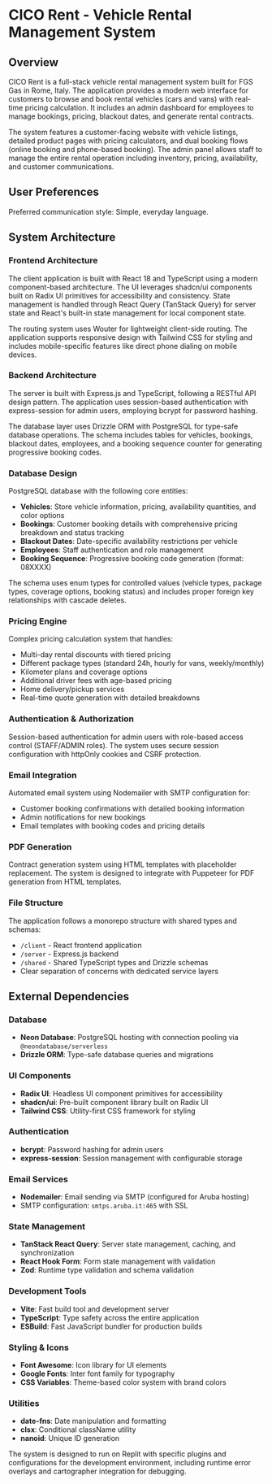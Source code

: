 # CICO Rent - Vehicle Rental Management System

## Overview

CICO Rent is a full-stack vehicle rental management system built for FGS Gas in Rome, Italy. The application provides a modern web interface for customers to browse and book rental vehicles (cars and vans) with real-time pricing calculation. It includes an admin dashboard for employees to manage bookings, pricing, blackout dates, and generate rental contracts.

The system features a customer-facing website with vehicle listings, detailed product pages with pricing calculators, and dual booking flows (online booking and phone-based booking). The admin panel allows staff to manage the entire rental operation including inventory, pricing, availability, and customer communications.

## User Preferences

Preferred communication style: Simple, everyday language.

## System Architecture

### Frontend Architecture
The client application is built with React 18 and TypeScript using a modern component-based architecture. The UI leverages shadcn/ui components built on Radix UI primitives for accessibility and consistency. State management is handled through React Query (TanStack Query) for server state and React's built-in state management for local component state.

The routing system uses Wouter for lightweight client-side routing. The application supports responsive design with Tailwind CSS for styling and includes mobile-specific features like direct phone dialing on mobile devices.

### Backend Architecture
The server is built with Express.js and TypeScript, following a RESTful API design pattern. The application uses session-based authentication with express-session for admin users, employing bcrypt for password hashing.

The database layer uses Drizzle ORM with PostgreSQL for type-safe database operations. The schema includes tables for vehicles, bookings, blackout dates, employees, and a booking sequence counter for generating progressive booking codes.

### Database Design
PostgreSQL database with the following core entities:
- **Vehicles**: Store vehicle information, pricing, availability quantities, and color options
- **Bookings**: Customer booking details with comprehensive pricing breakdown and status tracking
- **Blackout Dates**: Date-specific availability restrictions per vehicle
- **Employees**: Staff authentication and role management
- **Booking Sequence**: Progressive booking code generation (format: 08XXXX)

The schema uses enum types for controlled values (vehicle types, package types, coverage options, booking status) and includes proper foreign key relationships with cascade deletes.

### Pricing Engine
Complex pricing calculation system that handles:
- Multi-day rental discounts with tiered pricing
- Different package types (standard 24h, hourly for vans, weekly/monthly)
- Kilometer plans and coverage options
- Additional driver fees with age-based pricing
- Home delivery/pickup services
- Real-time quote generation with detailed breakdowns

### Authentication & Authorization
Session-based authentication for admin users with role-based access control (STAFF/ADMIN roles). The system uses secure session configuration with httpOnly cookies and CSRF protection.

### Email Integration
Automated email system using Nodemailer with SMTP configuration for:
- Customer booking confirmations with detailed booking information
- Admin notifications for new bookings
- Email templates with booking codes and pricing details

### PDF Generation
Contract generation system using HTML templates with placeholder replacement. The system is designed to integrate with Puppeteer for PDF generation from HTML templates.

### File Structure
The application follows a monorepo structure with shared types and schemas:
- `/client` - React frontend application
- `/server` - Express.js backend
- `/shared` - Shared TypeScript types and Drizzle schemas
- Clear separation of concerns with dedicated service layers

## External Dependencies

### Database
- **Neon Database**: PostgreSQL hosting with connection pooling via `@neondatabase/serverless`
- **Drizzle ORM**: Type-safe database queries and migrations

### UI Components
- **Radix UI**: Headless UI component primitives for accessibility
- **shadcn/ui**: Pre-built component library built on Radix UI
- **Tailwind CSS**: Utility-first CSS framework for styling

### Authentication
- **bcrypt**: Password hashing for admin users
- **express-session**: Session management with configurable storage

### Email Services
- **Nodemailer**: Email sending via SMTP (configured for Aruba hosting)
- SMTP configuration: `smtps.aruba.it:465` with SSL

### State Management
- **TanStack React Query**: Server state management, caching, and synchronization
- **React Hook Form**: Form state management with validation
- **Zod**: Runtime type validation and schema validation

### Development Tools
- **Vite**: Fast build tool and development server
- **TypeScript**: Type safety across the entire application
- **ESBuild**: Fast JavaScript bundler for production builds

### Styling & Icons
- **Font Awesome**: Icon library for UI elements
- **Google Fonts**: Inter font family for typography
- **CSS Variables**: Theme-based color system with brand colors

### Utilities
- **date-fns**: Date manipulation and formatting
- **clsx**: Conditional className utility
- **nanoid**: Unique ID generation

The system is designed to run on Replit with specific plugins and configurations for the development environment, including runtime error overlays and cartographer integration for debugging.